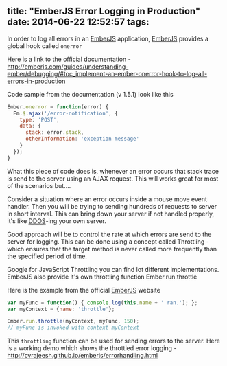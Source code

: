 title: "EmberJS Error Logging in Production"
date: 2014-06-22 12:52:57
tags:
---

In order to log all errors in an [EmberJS] application, [EmberJS] provides a global hook called `onerror`

Here is a link to the official documentation - http://emberjs.com/guides/understanding-ember/debugging/#toc_implement-an-ember-onerror-hook-to-log-all-errors-in-production

Code sample from the documentation (v 1.5.1) look like this

```js
Ember.onerror = function(error) {
  Em.$.ajax('/error-notification', {
    type: 'POST',
    data: {
      stack: error.stack,
      otherInformation: 'exception message'
    }
  });
}
```

What this piece of code does is, whenever an error occurs that stack trace is send to the server using an AJAX request. This will works great for most of the scenarios but....

Consider a situation where an error occurs inside a mouse move event handler. Then you will be trying to sending hundreds of requests to server in short interval. This can bring down your server if not handled properly, it's like [DDOS](http://en.wikipedia.org/wiki/Denial-of-service_attack)-ing your own server.

Good approach will be to control the rate at which errors are send to the server for logging. This can be done using a concept called Throttling - which ensures that the target method is never called more frequently than the specified period of time.

Google for JavaScript Throttling you can find lot different implementations. EmberJS also provide it's own throttling function Ember.run.throttle

Here is the example from the official [EmberJS] website

```js
var myFunc = function() { console.log(this.name + ' ran.'); };
var myContext = {name: 'throttle'};

Ember.run.throttle(myContext, myFunc, 150);
// myFunc is invoked with context myContext
```

This `throttling` function can be used for sending errors to the server. Here is a working demo which shows the throttled error logging -
http://cvrajeesh.github.io/emberjs/errorhandling.html

[EmberJS]: http://emberjs.com/
